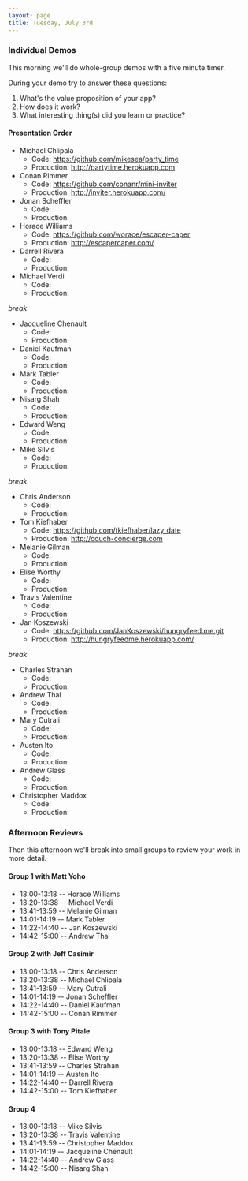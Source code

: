 ```yaml
---
layout: page
title: Tuesday, July 3rd
---
```


### Individual Demos

This morning we'll do whole-group demos with a five minute timer. 

During your demo try to answer these questions:

1. What's the value proposition of your app?
2. How does it work?
3. What interesting thing(s) did you learn or practice?

#### Presentation Order

* Michael Chlipala
  * Code: https://github.com/mikesea/party_time
  * Production: http://partytime.herokuapp.com
* Conan Rimmer
  * Code: https://github.com/conanr/mini-inviter
  * Production: http://inviter.herokuapp.com/
* Jonan Scheffler
  * Code:
  * Production:
* Horace Williams
  * Code: https://github.com/worace/escaper-caper
  * Production: http://escapercaper.com/
* Darrell Rivera
  * Code:
  * Production:
* Michael Verdi
  * Code:
  * Production:

_break_

* Jacqueline Chenault
  * Code:
  * Production:
* Daniel Kaufman
  * Code:
  * Production:
* Mark Tabler
  * Code:
  * Production:
* Nisarg Shah
  * Code:
  * Production:
* Edward Weng
  * Code:
  * Production:
* Mike Silvis
  * Code:
  * Production:

_break_

* Chris Anderson
  * Code:
  * Production:
* Tom Kiefhaber
  * Code: https://github.com/tkiefhaber/lazy_date
  * Production: http://couch-concierge.com
* Melanie Gilman
  * Code:
  * Production:
* Elise Worthy
  * Code:
  * Production:
* Travis Valentine
  * Code:
  * Production:
* Jan Koszewski 
  * Code: https://github.com/JanKoszewski/hungryfeed.me.git
  * Production: http://hungryfeedme.herokuapp.com/

_break_

* Charles Strahan
  * Code:
  * Production:
* Andrew Thal
  * Code:
  * Production:
* Mary Cutrali
  * Code:
  * Production:
* Austen Ito
  * Code:
  * Production:
* Andrew Glass
  * Code:
  * Production:
* Christopher Maddox
  * Code:
  * Production:

### Afternoon Reviews

Then this afternoon we'll break into small groups to review your work in more detail.

#### Group 1 with Matt Yoho

* 13:00-13:18 -- Horace Williams
* 13:20-13:38 -- Michael Verdi
* 13:41-13:59 -- Melanie Gilman
* 14:01-14:19 -- Mark Tabler
* 14:22-14:40 -- Jan Koszewski
* 14:42-15:00 -- Andrew Thal

#### Group 2 with Jeff Casimir

* 13:00-13:18 -- Chris Anderson
* 13:20-13:38 -- Michael Chlipala
* 13:41-13:59 -- Mary Cutrali
* 14:01-14:19 -- Jonan Scheffler
* 14:22-14:40 -- Daniel Kaufman
* 14:42-15:00 -- Conan Rimmer

#### Group 3 with Tony Pitale

* 13:00-13:18 -- Edward Weng
* 13:20-13:38 -- Elise Worthy
* 13:41-13:59 -- Charles Strahan
* 14:01-14:19 -- Austen Ito
* 14:22-14:40 -- Darrell Rivera
* 14:42-15:00 -- Tom Kiefhaber

#### Group 4

* 13:00-13:18 -- Mike Silvis
* 13:20-13:38 -- Travis Valentine
* 13:41-13:59 -- Christopher Maddox
* 14:01-14:19 -- Jacqueline Chenault
* 14:22-14:40 -- Andrew Glass
* 14:42-15:00 -- Nisarg Shah
